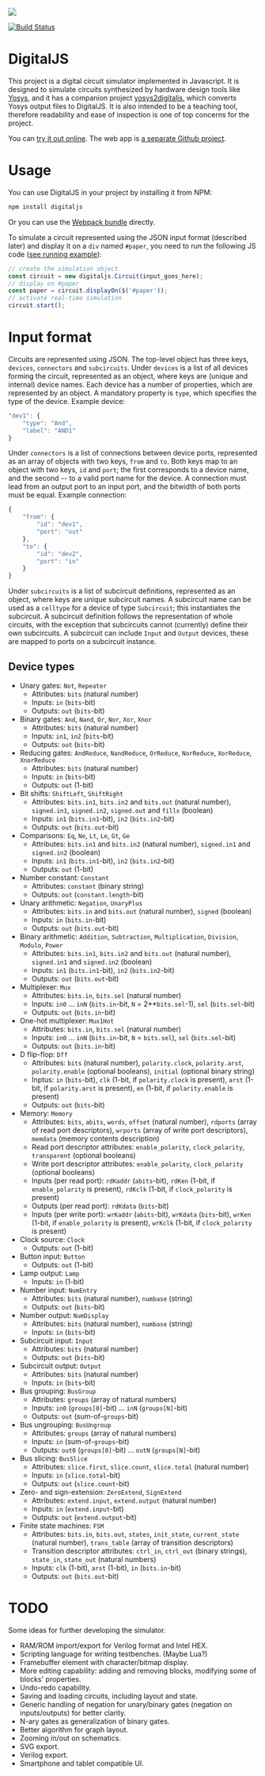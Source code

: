 ![][digitaljs-logo]

[![Build Status](https://travis-ci.org/tilk/digitaljs.svg?branch=master)](https://travis-ci.org/tilk/digitaljs)
# DigitalJS

This project is a digital circuit simulator implemented in Javascript.
It is designed to simulate circuits synthesized by hardware design tools
like [Yosys](http://www.clifford.at/yosys/), and it has a companion project
[yosys2digitaljs](https://github.com/tilk/yosys2digitaljs), which converts
Yosys output files to DigitalJS. It is also intended to be a teaching tool,
therefore readability and ease of inspection is one of top concerns for
the project.

You can [try it out online](http://digitaljs.tilk.eu/). The web app is
[a separate Github project](https://github.com/tilk/digitaljs_online/).

# Usage

You can use DigitalJS in your project by installing it from NPM:

```bash
npm install digitaljs
```

Or you can use the [Webpack bundle](https://tilk.github.io/digitaljs/main.js) directly.

To simulate a circuit represented using the JSON input format (described later)
and display it on a `div` named `#paper`, you need to run the following
JS code ([see running example](https://tilk.github.io/digitaljs/test/fulladder.html)):

```javascript
// create the simulation object
const circuit = new digitaljs.Circuit(input_goes_here);
// display on #paper
const paper = circuit.displayOn($('#paper'));
// activate real-time simulation
circuit.start();
```

# Input format

Circuits are represented using JSON. The top-level object has three keys, `devices`,
`connectors` and `subcircuits`. Under `devices` is a list of all devices forming
the circuit, represented as an object, where keys are (unique and internal) device
names. Each device has a number of properties, which are represented by an object.
A mandatory property is `type`, which specifies the type of the device. Example
device:

```javascript
"dev1": {
    "type": "And",
    "label": "AND1"
}
```

Under `connectors` is a list of connections between device ports, represented as an
array of objects with two keys, `from` and `to`. Both keys map to an object with two
keys, `id` and `port`; the first corresponds to a device name, and the second -- to
a valid port name for the device. A connection must lead from an output port to
an input port, and the bitwidth of both ports must be equal. Example connection:

```javascript
{
    "from": {
        "id": "dev1",
        "port": "out"
    },
    "to": {
        "id": "dev2",
        "port": "in"
    }
}
```

Under `subcircuits` is a list of subcircuit definitions, represented as an object,
where keys are unique subcircuit names. A subcircuit name can be used as
a `celltype` for a device of type `Subcircuit`; this instantiates the subcircuit. 
A subcircuit definition
follows the representation of whole circuits, with the exception that subcircuits
cannot (currently) define their own subcircuits. A subcircuit can include
`Input` and `Output` devices, these are mapped to ports on a subcircuit
instance.

## Device types

 * Unary gates: `Not`, `Repeater`
    * Attributes: `bits` (natural number)
    * Inputs: `in` (`bits`-bit)
    * Outputs: `out` (`bits`-bit)
 * Binary gates: `And`, `Nand`, `Or`, `Nor`, `Xor`, `Xnor`
    * Attributes: `bits` (natural number)
    * Inputs: `in1`, `in2` (`bits`-bit)
    * Outputs: `out` (`bits`-bit)
 * Reducing gates: `AndReduce`, `NandReduce`, `OrReduce`, `NorReduce`, `XorReduce`, `XnorReduce`
    * Attributes: `bits` (natural number)
    * Inputs: `in` (`bits`-bit)
    * Outputs: `out` (1-bit)
 * Bit shifts: `ShiftLeft`, `ShiftRight`
    * Attributes: `bits.in1`, `bits.in2` and `bits.out` (natural number), `signed.in1`, `signed.in2`, `signed.out` and `fillx` (boolean)
    * Inputs: `in1` (`bits.in1`-bit), `in2` (`bits.in2`-bit)
    * Outputs: `out` (`bits.out`-bit)
 * Comparisons: `Eq`, `Ne`, `Lt`, `Le`, `Gt`, `Ge`
    * Attributes: `bits.in1` and `bits.in2` (natural number), `signed.in1` and `signed.in2` (boolean)
    * Inputs: `in1` (`bits.in1`-bit), `in2` (`bits.in2`-bit)
    * Outputs: `out` (1-bit)
 * Number constant: `Constant`
    * Attributes: `constant` (binary string)
    * Outputs: `out` (`constant.length`-bit)
 * Unary arithmetic: `Negation`, `UnaryPlus`
    * Attributes: `bits.in` and `bits.out` (natural number), `signed` (boolean)
    * Inputs: `in` (`bits.in`-bit)
    * Outputs: `out` (`bits.out`-bit)
 * Binary arithmetic: `Addition`, `Subtraction`, `Multiplication`, `Division`, `Modulo`, `Power`
    * Attributes: `bits.in1`, `bits.in2` and `bits.out` (natural number), `signed.in1` and `signed.in2` (boolean)
    * Inputs: `in1` (`bits.in1`-bit), `in2` (`bits.in2`-bit)
    * Outputs: `out` (`bits.out`-bit)
 * Multiplexer: `Mux`
    * Attributes: `bits.in`, `bits.sel` (natural number)
    * Inputs: `in0` ... `inN` (`bits.in`-bit, `N` = 2**`bits.sel`-1), `sel` (`bits.sel`-bit)
    * Outputs: `out` (`bits.in`-bit)
 * One-hot multiplexer: `Mux1Hot`
    * Attributes: `bits.in`, `bits.sel` (natural number)
    * Inputs: `in0` ... `inN` (`bits.in`-bit, `N` = `bits.sel`), `sel` (`bits.sel`-bit)
    * Outputs: `out` (`bits.in`-bit)
 * D flip-flop: `Dff`
    * Attributes: `bits` (natural number), `polarity.clock`, `polarity.arst`, `polarity.enable` (optional booleans), `initial` (optional binary string)
    * Inptus: `in` (`bits`-bit), `clk` (1-bit, if `polarity.clock` is present), `arst` (1-bit, if `polarity.arst` is present), `en` (1-bit, if `polarity.enable` is present)
    * Outputs: `out` (`bits`-bit)
 * Memory: `Memory`
    * Attributes: `bits`, `abits`, `words`, `offset` (natural number), `rdports` (array of read port descriptors), `wrports` (array of write port descriptors), `memdata` (memory contents description)
    * Read port descriptor attributes: `enable_polarity`, `clock_polarity`, `transparent` (optional booleans)
    * Write port descriptor attributes: `enable_polarity`, `clock_polarity` (optional booleans)
    * Inputs (per read port): `rdKaddr` (`abits`-bit), `rdKen` (1-bit, if `enable_polarity` is present), `rdKclk` (1-bit, if `clock_polarity` is present)
    * Outputs (per read port): `rdKdata` (`bits`-bit)
    * Inputs (per write port): `wrKaddr` (`abits`-bit), `wrKdata` (`bits`-bit), `wrKen` (1-bit, if `enable_polarity` is present), `wrKclk` (1-bit, if `clock_polarity` is present)
 * Clock source: `Clock` 
    * Outputs: `out` (1-bit)
 * Button input: `Button`
    * Outputs: `out` (1-bit)
 * Lamp output: `Lamp`
    * Inputs: `in` (1-bit)
 * Number input: `NumEntry`
    * Attributes: `bits` (natural number), `numbase` (string)
    * Outputs: `out` (`bits`-bit)
 * Number output: `NumDisplay`
    * Attributes: `bits` (natural number), `numbase` (string)
    * Inputs: `in` (`bits`-bit)
 * Subcircuit input: `Input`
    * Attributes: `bits` (natural number)
    * Outputs: `out` (`bits`-bit)
 * Subcircuit output: `Output`
    * Attributes: `bits` (natural number)
    * Inputs: `in` (`bits`-bit)
 * Bus grouping: `BusGroup`
    * Attributes: `groups` (array of natural numbers)
    * Inputs: `in0` (`groups[0]`-bit) ... `inN` (`groups[N]`-bit)
    * Outputs: `out` (sum-of-`groups`-bit)
 * Bus ungrouping: `BusUngroup`
    * Attributes: `groups` (array of natural numbers)
    * Inputs: `in` (sum-of-`groups`-bit)
    * Outputs: `out0` (`groups[0]`-bit) ... `outN` (`groups[N]`-bit)
 * Bus slicing: `BusSlice`
    * Attributes: `slice.first`, `slice.count`, `slice.total` (natural number)
    * Inputs: `in` (`slice.total`-bit)
    * Outputs: `out` (`slice.count`-bit)
 * Zero- and sign-extension: `ZeroExtend`, `SignExtend`
    * Attributes: `extend.input`, `extend.output` (natural number)
    * Inputs: `in` (`extend.input`-bit)
    * Outputs: `out` (`extend.output`-bit)
 * Finite state machines: `FSM`
    * Attributes: `bits.in`, `bits.out`, `states`, `init_state`, `current_state` (natural number), `trans_table` (array of transition descriptors)
    * Transition descriptor attributes: `ctrl_in`, `ctrl_out` (binary strings), `state_in`, `state_out` (natural numbers)
    * Inputs: `clk` (1-bit), `arst` (1-bit), `in` (`bits.in`-bit)
    * Outputs: `out` (`bits.out`-bit)

# TODO

Some ideas for further developing the simulator.

 * RAM/ROM import/export for Verilog format and Intel HEX.
 * Scripting language for writing testbenches. (Maybe Lua?)
 * Framebuffer element with character/bitmap display.
 * More editing capability: adding and removing blocks, modifying some of blocks' properties.
 * Undo-redo capability.
 * Saving and loading circuits, including layout and state.
 * Generic handling of negation for unary/binary gates (negation on inputs/outputs) for better clarity.
 * N-ary gates as generalization of binary gates.
 * Better algorithm for graph layout.
 * Zooming in/out on schematics.
 * SVG export.
 * Verilog export.
 * Smartphone and tablet compatible UI.

[digitaljs-logo]: docs/resources/digitaljs_textpath_right.svg

